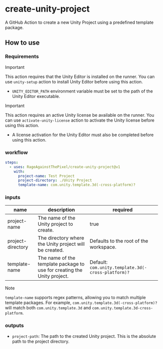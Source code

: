 # create-unity-project

A GitHub Action to create a new Unity Project using a predefined template package.

## How to use

### Requirements

> [!IMPORTANT]
> This action requires that the Unity Editor is installed on the runner.
> You can use `unity-setup` action to install Unity Editor before using this action.

- `UNITY_EDITOR_PATH` environment variable must be set to the path of the Unity Editor executable.

> [!IMPORTANT]
> This action requires an active Unity license be available on the runner.
> You can use `activate-unity-license` action to activate the Unity license before using this action.

- A license activation for the Unity Editor must also be completed before using this action.

### workflow

```yaml
steps:
  - uses: RageAgainstThePixel/create-unity-project@v1
    with:
      project-name: Test Project
      project-directory: ./Unity Project
      template-name: com.unity.template.3d(-cross-platform)?
```

### inputs

| name | description | required |
| ---- | ----------- | -------- |
| project-name | The name of the Unity project to create. | true |
| project-directory | The directory where the Unity project will be created.  | Defaults to the root of the workspace. |
| template-name | The name of the template package to use for creating the Unity project. | Default: `com.unity.template.3d(-cross-platform)?` |

> [!NOTE]
> `template-name` supports regex patterns, allowing you to match multiple template packages. For example, `com.unity.template.3d(-cross-platform)?` will match both `com.unity.template.3d` and `com.unity.template.3d-cross-platform`.

### outputs

- `project-path`: The path to the created Unity project. This is the absolute path to the project directory.
